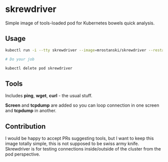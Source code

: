 # skrewdriver

Simple image of tools-loaded pod for Kubernetes bowels quick analysis.

## Usage

```bash
kubectl run -i --tty skrewdriver --image=mrostanski/skrewdriver --restart=Never -- /bin/sh

# Do your job

kubectl delete pod skrewdriver
```

## Tools

Includes **ping**, **wget**, **curl** - the usual stuff.

**Screen** and **tcpdump** are added so you can loop connection in one screen and **tcpdump** in another.

## Contribution

I would be happy to accept PRs suggesting tools, but I want to keep this image totally simple, this is not supposed to be swiss army knife. Skrewdriver is for testing connections inside/outside of the cluster from the pod perspective.
